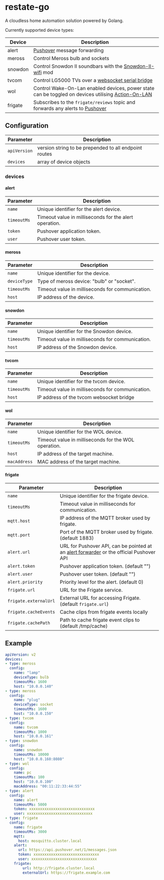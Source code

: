 # restate-go

A cloudless home automation solution powered by Golang.

Currently supported device types:

|Device|Description|
|---|---|
|alert| [Pushover](https://pushover.net/api#messages) message forwarding|
|meross|Control Meross bulb and sockets|
|snowdon| Control Snowdon II soundbars with the [Snowdon-II-wifi](https://github.com/kennedn/Snowdon-II-Wifi) mod|
|tvcom|Control LG5000 TVs over a [websocket serial bridge](https://github.com/kennedn/pico-ws-uart/)|
|wol|Control Wake-On-Lan enabled devices, power state can be toggled on devices utilising [Action-On-LAN](https://github.com/kennedn/Action-On-LAN)|
|frigate|Subscribes to the `frigate/reviews` topic and forwards any alerts to [Pushover](https://pushover.net/api#messages)|

## Configuration

| Parameter     | Description                                      |
| ------------- | ------------------------------------------------ |
| `apiVersion`  | version string to be prepended to all endpoint routes |
| `devices`     | array of device objects |

### devices

#### alert

| Parameter     | Description                                      |
| ------------- | ------------------------------------------------ |
| `name`        | Unique identifier for the alert device.         |
| `timeoutMs`   | Timeout value in milliseconds for the alert operation. |
| `token`       | Pushover application token. |
| `user`        | Pushover user token. |

#### meross

| Parameter     | Description                                      |
| ------------- | ------------------------------------------------ |
| `name`        | Unique identifier for the device.               |
| `deviceType`  | Type of meross device: "bulb" or "socket".        |
| `timeoutMs`   | Timeout value in milliseconds for communication. |
| `host`        | IP address of the device.                      |

#### snowdon

| Parameter     | Description                                      |
| ------------- | ------------------------------------------------ |
| `name`        | Unique identifier for the Snowdon device.       |
| `timeoutMs`   | Timeout value in milliseconds for communication. |
| `host`        | IP address of the Snowdon device.      |

#### tvcom

| Parameter     | Description                                      |
| ------------- | ------------------------------------------------ |
| `name`        | Unique identifier for the tvcom device.         |
| `timeoutMs`   | Timeout value in milliseconds for communication. |
| `host`        | IP address of the tvcom websocket bridge         |

#### wol

| Parameter     | Description                                      |
| ------------- | ------------------------------------------------ |
| `name`        | Unique identifier for the WOL device.           |
| `timeoutMs`   | Timeout value in milliseconds for the WOL operation. |
| `host`        | IP address of the target machine.               |
| `macAddress`  | MAC address of the target machine.              |

#### frigate

| Parameter         | Description                                            |
| ----------------- | ------------------------------------------------------ |
| `name`            | Unique identifier for the frigate device.              |
| `timeoutMs`       | Timeout value in milliseconds for communication.       |
| `mqtt.host`       | IP address of the MQTT broker used by frigate.         |
| `mqtt.port`       | Port of the MQTT broker used by frigate. (default 1883)|
| `alert.url`       | URL for Pushover API, can be pointed at an [alert forwarder](#alert) or the official Pushover API |
| `alert.token`     | Pushover application token. (default "")               |
| `alert.user`      | Pushover user token. (default "")                      |
| `alert.priority`  | Priority level for the alert. (default 0)              |
| `frigate.url`     | URL for the Frigate service.                           |
| `frigate.externalUrl` | External URL for accessing Frigate. (default `frigate.url`) |
| `frigate.cacheEvents` | Cache clips from frigate events locally |
| `frigate.cachePath` | Path to cache frigate event clips to (default /tmp/cache) |

## Example

```yaml
apiVersion: v2
devices:
- type: meross
  config:
    name: "lamp"
    deviceType: bulb
    timeoutMs: 1600
    host: "10.0.0.140"
- type: meross
  config:
    name: "plug"
    deviceType: socket
    timeoutMs: 1600
    host: "10.0.0.150"
- type: tvcom
  config:
    name: tvcom
    timeoutMs: 1000
    host: "10.0.0.161"
- type: snowdon
  config:
    name: snowdon
    timeoutMs: 10000
    host: "10.0.0.160:8080"
- type: wol
  config:
    name: pc
    timeoutMs: 100
    host: "10.0.0.100"
    macAddress: "00:11:22:33:44:55"
- type: alert
  config:
    name: alert
    timeoutMs: 5000
    token: xxxxxxxxxxxxxxxxxxxxxxxxxxxxxx
    user: xxxxxxxxxxxxxxxxxxxxxxxxxxxxxx
- type: frigate
  config:
    name: frigate
    timeoutMs: 3000
    mqtt:
      host: mosquitto.cluster.local
    alert:
      url: https://api.pushover.net/1/messages.json
      token: xxxxxxxxxxxxxxxxxxxxxxxxxxxxxx
      user: xxxxxxxxxxxxxxxxxxxxxxxxxxxxxx
    frigate:
        url: http://frigate.cluster.local
        externalUrl: https://frigate.example.com

```
